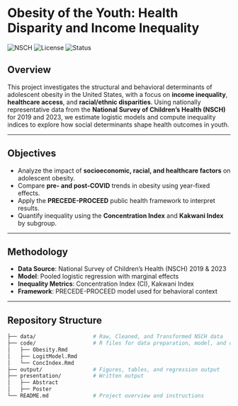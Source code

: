 # Obesity of the Youth: Health Disparity and Income Inequality

![NSCH](https://img.shields.io/badge/Data-NSCH%202019%20%26%202023-blue)
![License](https://img.shields.io/badge/License-Academic-lightgrey)
![Status](https://img.shields.io/badge/Project-Active-green)

## Overview

This project investigates the structural and behavioral determinants of adolescent obesity in the United States, with a focus on **income inequality**, **healthcare access**, and **racial/ethnic disparities**. Using nationally representative data from the **National Survey of Children’s Health (NSCH)** for 2019 and 2023, we estimate logistic models and compute inequality indices to explore how social determinants shape health outcomes in youth.

---

## Objectives

- Analyze the impact of **socioeconomic, racial, and healthcare factors** on adolescent obesity.
- Compare **pre- and post-COVID** trends in obesity using year-fixed effects.
- Apply the **PRECEDE-PROCEED** public health framework to interpret results.
- Quantify inequality using the **Concentration Index** and **Kakwani Index** by subgroup.

---

## Methodology

- **Data Source**: National Survey of Children’s Health (NSCH) 2019 & 2023
- **Model**: Pooled logistic regression with marginal effects
- **Inequality Metrics**: Concentration Index (CI), Kakwani Index
- **Framework**: PRECEDE-PROCEED model used for behavioral context

---

## Repository Structure

```bash
├── data/                  # Raw, Cleaned, and Transformed NSCH data
├── code/                  # R files for data preparation, model, and concentration index
│   ├── Obesity.Rmd        
│   ├── LogitModel.Rmd
│   └── ConcIndex.Rmd
├── output/                # Figures, tables, and regression output
├── presentation/          # Written output
│   ├── Abstract        
│   ├── Poster
└── README.md              # Project overview and instructions
